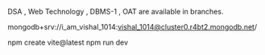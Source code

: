 DSA , Web Technology , DBMS-1 , OAT are available in branches.

mongodb+srv://i_am_vishal_1014:vishal_1014@cluster0.r4bt2.mongodb.net/

npm create vite@latest
npm run dev
